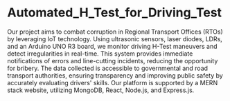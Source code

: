 # Automated_H_Test_for_Driving_Test
Our project aims to combat corruption in Regional Transport Offices (RTOs) by leveraging IoT technology. Using ultrasonic sensors, laser diodes, LDRs, and an Arduino UNO R3 board, we monitor driving H-Test maneuvers and detect irregularities in real-time. This system provides immediate notifications of errors and line-cutting incidents, reducing the opportunity for bribery. The data collected is accessible to governmental and road transport authorities, ensuring transparency and improving public safety by accurately evaluating drivers' skills. Our platform is supported by a MERN stack website, utilizing MongoDB, React, Node.js, and Express.js.
